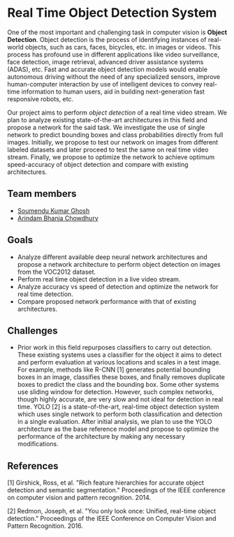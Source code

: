 # Real Time Object Detection System
One of the most important and challenging task in computer vision is **Object Detection**. Object detection is the process of identifying instances of real-world objects, such as cars, faces, bicycles, etc. in images or videos. This process has profound use in different applications like video surveillance, face detection, image retrieval, advanced driver assistance systems (ADAS), etc.  Fast and accurate object detection models would enable autonomous driving without the need of any specialized sensors, improve human-computer interaction by use of intelligent devices to convey real-time information to human users, aid in building next-generation fast responsive robots, etc. 

Our project aims to perform *object detection* of a real time video stream. We plan to analyze existing state-of-the-art architectures in this field and propose a network for the said task. We investigate the use of single network to predict bounding boxes and class probabilities directly from full images. Initially, we propose to test our network on images from different labeled datasets and later proceed to test the same on real time video stream. Finally, we propose to optimize the network to achieve optimum speed-accuracy of object detection and compare with existing architectures.

## Team members
- [Soumendu Kumar Ghosh](https://github.com/soumendukrg)
- [Arindam Bhanja Chowdhury](https://githuf.com/abhanjac)

## Goals
* Analyze different available deep neural network architectures and propose a network architecture to perform object detection on images from the VOC2012 dataset.
* Perform real time object detection in a live video stream.
* Analyze accuracy vs speed of detection and optimize the network for real time detection.
* Compare proposed network performance with that of existing architectures.

## Challenges
* Prior work in this field repurposes classifiers to carry out detection. These existing systems uses a classifier for the object it aims to detect and perform evaluation at various locations and scales in a test image. For example, methods like R-CNN [1] generates potential bounding boxes in an image, classifies these boxes, and finally removes duplicate boxes to predict the class and the bounding box. Some other systems use sliding window for detection. However, such complex networks, though highly accurate, are very slow and not ideal for detection in real time. YOLO [2] is a state-of-the-art, real-time object detection system which uses single network to perform both classification and detection in a single evaluation. After initial analysis, we plan to use the YOLO architecture as the base reference model and propose to optimize the performance of the architecture by making any necessary modifications.

## References
[1] Girshick, Ross, et al. "Rich feature hierarchies for accurate object detection and semantic segmentation." Proceedings of the IEEE conference on computer vision and pattern recognition. 2014.

[2] Redmon, Joseph, et al. "You only look once: Unified, real-time object detection." Proceedings of the IEEE Conference on Computer Vision and Pattern Recognition. 2016.
